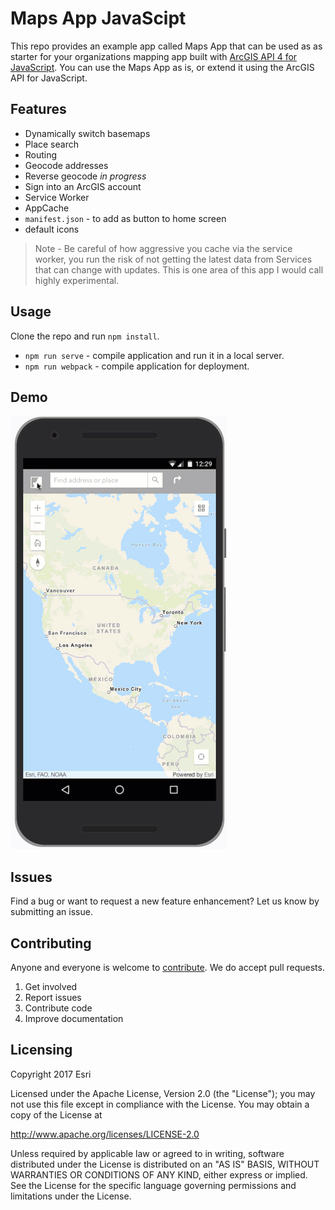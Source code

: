 # Maps App JavaScipt

This repo provides an example app called Maps App that can be used as as starter for your organizations mapping app built with [ArcGIS API 4 for JavaScript](https://developers.arcgis.com/javascript/). You can use the Maps App as is, or extend it using the ArcGIS API for JavaScript.

## Features
 * Dynamically switch basemaps
 * Place search
 * Routing
 * Geocode addresses
 * Reverse geocode _in progress_
 * Sign into an ArcGIS account
 * Service Worker
 * AppCache
 * `manifest.json` - to add as button to home screen
 * default icons

> Note - Be careful of how aggressive you cache via the service worker, you run the risk of not getting the latest data from Services that can change with updates. This is one area of this app I would call highly experimental.

## Usage

Clone the repo and run `npm install`.

* `npm run serve` - compile application and run it in a local server.
* `npm run webpack` - compile application for deployment.


## Demo

![application](images/maps-app.gif)

## Issues
Find a bug or want to request a new feature enhancement?  Let us know by submitting an issue.

## Contributing
Anyone and everyone is welcome to [contribute](CONTRIBUTING.md). We do accept pull requests.

1. Get involved
2. Report issues
3. Contribute code
4. Improve documentation

## Licensing
Copyright 2017 Esri

Licensed under the Apache License, Version 2.0 (the "License"); you may not use this file except in compliance with the License. You may obtain a copy of the License at

http://www.apache.org/licenses/LICENSE-2.0

Unless required by applicable law or agreed to in writing, software distributed under the License is distributed on an "AS IS" BASIS, WITHOUT WARRANTIES OR CONDITIONS OF ANY KIND, either express or implied. See the License for the specific language governing permissions and limitations under the License.